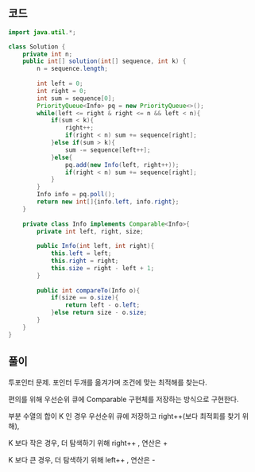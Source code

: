 ## 코드

```java
import java.util.*;

class Solution {
    private int n;
    public int[] solution(int[] sequence, int k) {
        n = sequence.length;
        
        int left = 0;
        int right = 0;
        int sum = sequence[0];
        PriorityQueue<Info> pq = new PriorityQueue<>();
        while(left <= right & right <= n && left < n){
            if(sum < k){
                right++;
                if(right < n) sum += sequence[right];
            }else if(sum > k){
                sum -= sequence[left++];
            }else{
                pq.add(new Info(left, right++));
                if(right < n) sum += sequence[right];
            }
        }
        Info info = pq.poll();
        return new int[]{info.left, info.right};
    }
    
    private class Info implements Comparable<Info>{
        private int left, right, size;
        
        public Info(int left, int right){
            this.left = left;
            this.right = right;
            this.size = right - left + 1;
        }
        
        public int compareTo(Info o){
            if(size == o.size){
                return left - o.left;
            }else return size - o.size;
        }
    }
}

```

## 풀이

투포인터 문제. 포인터 두개를 옮겨가며 조건에 맞는 최적해를 찾는다.

편의를 위해 우선순위 큐에 Comparable 구현체를 저장하는 방식으로 구현한다. 

부분 수열의 합이 K 인 경우 우선순위 큐에 저장하고 right++(보다 최적회를 찾기 위해), 

K 보다 작은 경우, 더 탐색하기 위해 right++ , 연산은 + 

K 보다 큰 경우, 더 탐색하기 위해 left++ , 연산은 -